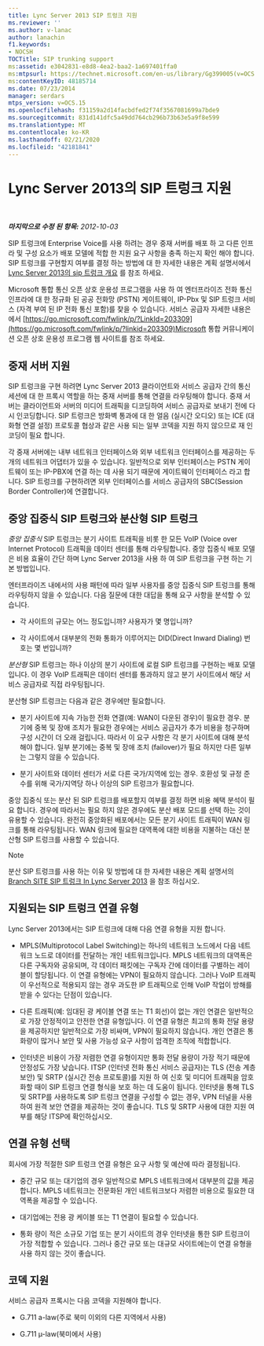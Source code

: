 ```yaml
---
title: Lync Server 2013 SIP 트렁크 지원
ms.reviewer: ''
ms.author: v-lanac
author: lanachin
f1.keywords:
- NOCSH
TOCTitle: SIP trunking support
ms:assetid: e3042831-e8d8-4ea2-baa2-1a697401ffa0
ms:mtpsurl: https://technet.microsoft.com/en-us/library/Gg399005(v=OCS.15)
ms:contentKeyID: 48185714
ms.date: 07/23/2014
manager: serdars
mtps_version: v=OCS.15
ms.openlocfilehash: f31159a2d14facbdfed2f74f3567081699a7bde9
ms.sourcegitcommit: 831d141dfc5a49dd764cb296b73b63e5a9f8e599
ms.translationtype: MT
ms.contentlocale: ko-KR
ms.lasthandoff: 02/21/2020
ms.locfileid: "42181841"
---
```

<div data-xmlns="http://www.w3.org/1999/xhtml">

<div class="topic" data-xmlns="http://www.w3.org/1999/xhtml" data-msxsl="urn:schemas-microsoft-com:xslt" data-cs="https://msdn.microsoft.com/">

<div data-asp="https://msdn2.microsoft.com/asp">

# <a name="sip-trunking-support-in-lync-server-2013"></a>Lync Server 2013의 SIP 트렁크 지원

</div>

<div id="mainSection">

<div id="mainBody">

<span> </span>

_**마지막으로 수정 된 항목:** 2012-10-03_

SIP 트렁크에 Enterprise Voice를 사용 하려는 경우 중재 서버를 배포 하 고 다른 인프라 및 구성 요소가 배포 모델에 적합 한 지원 요구 사항을 충족 하는지 확인 해야 합니다. SIP 트렁크를 구현할지 여부를 결정 하는 방법에 대 한 자세한 내용은 계획 설명서에서 [Lync Server 2013의 sip 트렁크 개요](lync-server-2013-overview-of-sip-trunking.md) 를 참조 하세요.

Microsoft 통합 통신 오픈 상호 운용성 프로그램을 사용 하 여 엔터프라이즈 전화 통신 인프라에 대 한 정규화 된 공공 전화망 (PSTN) 게이트웨이, IP-Pbx 및 SIP 트렁크 서비스 (자격 부여 된 IP 전화 통신 포함)를 찾을 수 있습니다. 서비스 공급자 자세한 내용은에서 [https://go.microsoft.com/fwlink/p/?LinkId=203309](https://go.microsoft.com/fwlink/p/?linkid=203309)Microsoft 통합 커뮤니케이션 오픈 상호 운용성 프로그램 웹 사이트를 참조 하세요.

<div>

## <a name="mediation-server-support"></a>중재 서버 지원

SIP 트렁크을 구현 하려면 Lync Server 2013 클라이언트와 서비스 공급자 간의 통신 세션에 대 한 프록시 역할을 하는 중재 서버를 통해 연결을 라우팅해야 합니다. 중재 서버는 클라이언트와 서버의 미디어 트래픽을 디코딩하여 서비스 공급자로 보내기 전에 다시 인코딩합니다. SIP 트렁크은 방화벽 통과에 대 한 얼음 (실시간 오디오) 또는 ICE (대화형 연결 설정) 프로토콜 협상과 같은 사용 되는 일부 코덱을 지원 하지 않으므로 재 인코딩이 필요 합니다.

각 중재 서버에는 내부 네트워크 인터페이스와 외부 네트워크 인터페이스를 제공하는 두 개의 네트워크 어댑터가 있을 수 있습니다. 일반적으로 외부 인터페이스는 PSTN 게이트웨이 또는 IP-PBX에 연결 하는 데 사용 되기 때문에 게이트웨이 인터페이스 라고 합니다. SIP 트렁크를 구현하려면 외부 인터페이스를 서비스 공급자의 SBC(Session Border Controller)에 연결합니다.

</div>

<div>

## <a name="centralized-vs-distributed-sip-trunking"></a>중앙 집중식 SIP 트렁크와 분산형 SIP 트렁크

*중앙 집중식* SIP 트렁크는 분기 사이트 트래픽을 비롯 한 모든 VoIP (Voice over Internet Protocol) 트래픽을 데이터 센터를 통해 라우팅합니다. 중앙 집중식 배포 모델은 비용 효율이 간단 하며 Lync Server 2013을 사용 하 여 SIP 트렁크을 구현 하는 기본 방법입니다.

엔터프라이즈 내에서의 사용 패턴에 따라 일부 사용자를 중앙 집중식 SIP 트렁크를 통해 라우팅하지 않을 수 있습니다. 다음 질문에 대한 대답을 통해 요구 사항을 분석할 수 있습니다.

  - 각 사이트의 규모는 어느 정도입니까? 사용자가 몇 명입니까?

  - 각 사이트에서 대부분의 전화 통화가 이루어지는 DID(Direct Inward Dialing) 번호는 몇 번입니까?

*분산형* SIP 트렁크는 하나 이상의 분기 사이트에 로컬 SIP 트렁크를 구현하는 배포 모델입니다. 이 경우 VoIP 트래픽은 데이터 센터를 통과하지 않고 분기 사이트에서 해당 서비스 공급자로 직접 라우팅됩니다.

분산형 SIP 트렁크는 다음과 같은 경우에만 필요합니다.

  - 분기 사이트에 지속 가능한 전화 연결(예: WAN이 다운된 경우)이 필요한 경우. 분기에 중복 및 장애 조치가 필요한 경우에는 서비스 공급자가 추가 비용을 청구하며 구성 시간이 더 오래 걸립니다. 따라서 이 요구 사항은 각 분기 사이트에 대해 분석해야 합니다. 일부 분기에는 중복 및 장애 조치 (failover)가 필요 하지만 다른 일부는 그렇지 않을 수 있습니다.

  - 분기 사이트와 데이터 센터가 서로 다른 국가/지역에 있는 경우. 호환성 및 규정 준수를 위해 국가/지역당 하나 이상의 SIP 트렁크가 필요합니다.

중앙 집중식 또는 분산 된 SIP 트렁크를 배포할지 여부를 결정 하면 비용 혜택 분석이 필요 합니다. 경우에 따라서는 필요 하지 않은 경우에도 분산 배포 모드를 선택 하는 것이 유용할 수 있습니다. 완전히 중앙화된 배포에서는 모든 분기 사이트 트래픽이 WAN 링크를 통해 라우팅됩니다. WAN 링크에 필요한 대역폭에 대한 비용을 지불하는 대신 분산형 SIP 트렁크를 사용할 수 있습니다.

<div>


> [!NOTE]  
> 분산 SIP 트렁크를 사용 하는 이유 및 방법에 대 한 자세한 내용은 계획 설명서의 <A href="lync-server-2013-branch-site-sip-trunking.md">Branch SITE SIP 트렁크 In Lync Server 2013</A> 을 참조 하십시오.



</div>

</div>

<div>

## <a name="supported-sip-trunking-connection-types"></a>지원되는 SIP 트렁크 연결 유형

Lync Server 2013에서는 SIP 트렁크에 대해 다음 연결 유형을 지원 합니다.

  - MPLS(Multiprotocol Label Switching)는 하나의 네트워크 노드에서 다음 네트워크 노드로 데이터를 전달하는 개인 네트워크입니다. MPLS 네트워크의 대역폭은 다른 구독자와 공유되며, 각 데이터 패킷에는 구독자 간에 데이터를 구별하는 레이블이 할당됩니다. 이 연결 유형에는 VPN이 필요하지 않습니다. 그러나 VoIP 트래픽이 우선적으로 적용되지 않는 경우 과도한 IP 트래픽으로 인해 VoIP 작업이 방해를 받을 수 있다는 단점이 있습니다.

  - 다른 트래픽(예: 임대된 광 케이블 연결 또는 T1 회선)이 없는 개인 연결은 일반적으로 가장 안정적이고 안전한 연결 유형입니다. 이 연결 유형은 최고의 통화 전달 용량을 제공하지만 일반적으로 가장 비싸며, VPN이 필요하지 않습니다. 개인 연결은 통화량이 많거나 보안 및 사용 가능성 요구 사항이 엄격한 조직에 적합합니다.

  - 인터넷은 비용이 가장 저렴한 연결 유형이지만 통화 전달 용량이 가장 적기 때문에 안정성도 가장 낮습니다. ITSP (인터넷 전화 통신 서비스 공급자)는 TLS (전송 계층 보안) 및 SRTP (실시간 전송 프로토콜)를 지원 하 여 신호 및 미디어 트래픽을 암호화할 때이 SIP 트렁크 연결 형식을 보호 하는 데 도움이 됩니다. 인터넷을 통해 TLS 및 SRTP를 사용하도록 SIP 트렁크 연결을 구성할 수 없는 경우, VPN 터널을 사용하여 원격 보안 연결을 제공하는 것이 좋습니다. TLS 및 SRTP 사용에 대한 지원 여부를 해당 ITSP에 확인하십시오.

<div>

## <a name="selecting-a-connection-type"></a>연결 유형 선택

회사에 가장 적절한 SIP 트렁크 연결 유형은 요구 사항 및 예산에 따라 결정됩니다.

  - 중간 규모 또는 대기업의 경우 일반적으로 MPLS 네트워크에서 대부분의 값을 제공 합니다. MPLS 네트워크는 전문화된 개인 네트워크보다 저렴한 비용으로 필요한 대역폭을 제공할 수 있습니다.

  - 대기업에는 전용 광 케이블 또는 T1 연결이 필요할 수 있습니다.

  - 통화 량이 적은 소규모 기업 또는 분기 사이트의 경우 인터넷을 통한 SIP 트렁크이 가장 적합할 수 있습니다. 그러나 중간 규모 또는 대규모 사이트에는이 연결 유형을 사용 하지 않는 것이 좋습니다.

</div>

</div>

<div>

## <a name="codec-support"></a>코덱 지원

서비스 공급자 프록시는 다음 코덱을 지원해야 합니다.

  - G.711 a-law(주로 북미 이외의 다른 지역에서 사용)

  - G.711 µ-law(북미에서 사용)

</div>

</div>

<span> </span>

</div>

</div>

</div>

